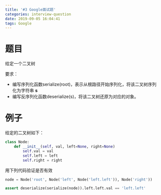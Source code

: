 ```yaml
---
title: '#3 Google面试题'
categories: interview-question
date: 2019-09-05 16:04:41
tags: Google
---
```


# 题目
给定一个二叉树

要求：  
- 编写序列化函数serialize(root)，表示从根路径开始序列化，将该二叉树序列化为字符串 **s**
- 编写反序列化函数deserialize(s)，将该二叉树还原为对应的对象。

# 例子
给定的二叉树如下：
```python
class Node:
    def __init__(self, val, left=None, right=None)
        self.val = val
        self.left = left
        self.right = right
```

用下列代码验证是否有效
```python
node = Node('root', Node('left', Node('left.left')), Node('right'))

assert deserialize(serialize(node)).left.left.val == 'left.left'
```
